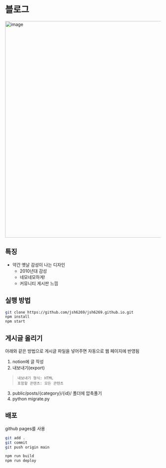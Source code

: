 # 블로그
<img width="698" alt="image" src="https://github.com/user-attachments/assets/3cc62d02-f765-4323-ba02-c75702f9e45d">  

## 특징
- 약간 옛날 감성이 나는 디자인
  - 2010년대 감성
  - 네모네모하게!
  - 커뮤니티 게시판 느낌

## 실행 방법
```bash
git clone https://github.com/jsh6269/jsh6269.github.io.git
npm install
npm start
```

## 게시글 올리기
아래와 같은 방법으로 게시글 파일을 넣어주면 자동으로 웹 페이지에 반영됨
1. notion에 글 작성
2. 내보내기(export)  
>     내보내기 형식: HTML  
>     포함할 콘텐츠: 모든 콘텐츠
3. public/posts/{category}/{id}/ 폴더에 압축풀기
4. python migrate.py

## 배포
github pages를 사용
```bash
git add .
git commit
git push origin main  

npm run build  
npm run deploy  
```
